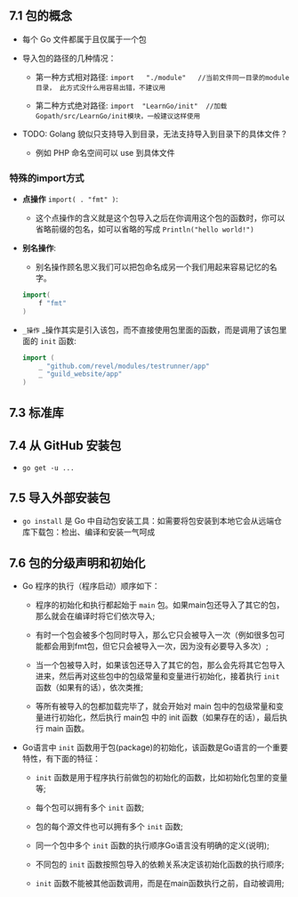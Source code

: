 ## 7.1 包的概念
* 每个 Go 文件都属于且仅属于一个包

* 导入包的路径的几种情况：
    * 第一种方式相对路径: `import   "./module"   //当前文件同一目录的module目录， 此方式没什么用容易出错，不建议用`

    * 第二种方式绝对路径: `import  "LearnGo/init"  //加载Gopath/src/LearnGo/init模块，一般建议这样使用`
    
* TODO: Golang 貌似只支持导入到目录，无法支持导入到目录下的具体文件？
    * 例如 PHP 命名空间可以 use 到具体文件

### 特殊的import方式
* __点操作__ `import( . "fmt" )`:
    * 这个点操作的含义就是这个包导入之后在你调用这个包的函数时，你可以省略前缀的包名，如可以省略的写成 `Println("hello world!")`

* __别名操作__:
    * 别名操作顾名思义我们可以把包命名成另一个我们用起来容易记忆的名字。
    ```go
    import(
        f "fmt"
    )
    ```

* `_操作` _操作其实是引入该包，而不直接使用包里面的函数，而是调用了该包里面的 `init` 函数:
    ```go
    import (
        _ "github.com/revel/modules/testrunner/app"
        _ "guild_website/app"
    )
    ```


## 7.3 标准库


## 7.4 从 GitHub 安装包
* `go get -u ...`


## 7.5 导入外部安装包
* `go install` 是 Go 中自动包安装工具：如需要将包安装到本地它会从远端仓库下载包：检出、编译和安装一气呵成


## 7.6 包的分级声明和初始化
* Go 程序的执行（程序启动）顺序如下： 
    * 程序的初始化和执行都起始于 `main` 包。如果main包还导入了其它的包，那么就会在编译时将它们依次导入;
    
    * 有时一个包会被多个包同时导入，那么它只会被导入一次（例如很多包可能都会用到fmt包，但它只会被导入一次，因为没有必要导入多次）;
    
    * 当一个包被导入时，如果该包还导入了其它的包，那么会先将其它包导入进来，然后再对这些包中的包级常量和变量进行初始化，接着执行 `init` 函数（如果有的话），依次类推;
    
    * 等所有被导入的包都加载完毕了，就会开始对 main 包中的包级常量和变量进行初始化，然后执行 main包 中的 init 函数（如果存在的话），最后执行 main 函数。


* Go语言中 `init` 函数用于包(package)的初始化，该函数是Go语言的一个重要特性，有下面的特征：
    * `init` 函数是用于程序执行前做包的初始化的函数，比如初始化包里的变量等;

    * 每个包可以拥有多个 `init` 函数;

    * 包的每个源文件也可以拥有多个 `init` 函数;

    * 同一个包中多个 `init` 函数的执行顺序Go语言没有明确的定义(说明);

    * 不同包的 `init` 函数按照包导入的依赖关系决定该初始化函数的执行顺序;

    * `init` 函数不能被其他函数调用，而是在main函数执行之前，自动被调用;
